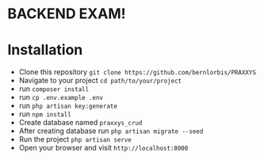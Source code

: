 # BACKEND EXAM!

# Installation

- Clone this repository `git clone https://github.com/bernlorbis/PRAXXYS`
- Navigate to your project `cd path/to/your/project`
- run `composer install`
- run `cp .env.example .env`
- run `php artisan key:generate`
- run `npm install`
- Create database named `praxxys_crud`
- After creating database run `php artisan migrate --seed`
- Run the project `php artisan serve`
- Open your browser and visit `http://localhost:8000`
